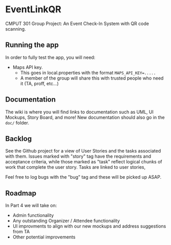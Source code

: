 # EventLinkQR
CMPUT 301 Group Project: An Event Check-In System with QR code scanning.

## Running the app
In order to fully test the app, you will need:
- Maps API key.
  - This goes in local.properties with the format `MAPS_API_KEY=.....`
  - A member of the group will share this with trusted people who need it (TA, proff, etc...)

## Documentation
The wiki is where you will find links to documentation such as UML, UI Mockups, Story Board, and more! New documentation should also go in the `doc/` folder.

## Backlog
See the Github project for a view of User Stories and the tasks associated with them. Issues marked with "story" tag have the requirements and acceptance criteria, while those marked as "task" reflect logical chunks of work that complete the user story. Tasks are linked to user stories,

Feel free to log bugs with the "bug" tag and these will be picked up ASAP. 

## Roadmap
In Part 4 we will take on:
- Admin functionality
- Any outstanding Organizer / Attendee functionality
- UI improvments to align with our new mockups and address suggestions from TA
- Other potential improvements
